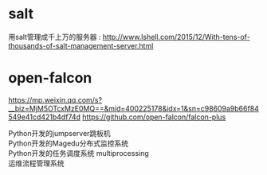 # salt 
用salt管理成千上万的服务器 : http://www.lshell.com/2015/12/With-tens-of-thousands-of-salt-management-server.html  

# open-falcon
https://mp.weixin.qq.com/s?__biz=MjM5OTcxMzE0MQ==&mid=400225178&idx=1&sn=c98609a9b66f84549e41cd421b4df74d
https://github.com/open-falcon/falcon-plus  

Python开发的jumpserver跳板机  
Python开发的Magedu分布式监控系统  
Python开发的任务调度系统 multiprocessing  
运维流程管理系统  
